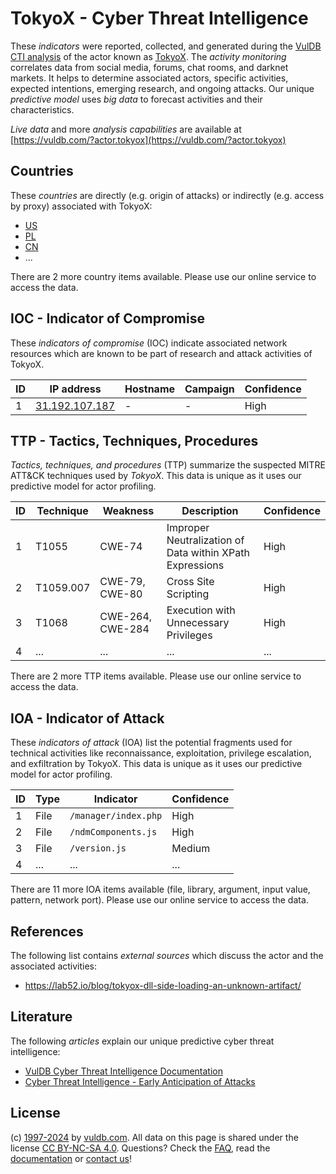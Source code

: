 # TokyoX - Cyber Threat Intelligence

These _indicators_ were reported, collected, and generated during the [VulDB CTI analysis](https://vuldb.com/?kb.cti) of the actor known as [TokyoX](https://vuldb.com/?actor.tokyox). The _activity monitoring_ correlates data from social media, forums, chat rooms, and darknet markets. It helps to determine associated actors, specific activities, expected intentions, emerging research, and ongoing attacks. Our unique _predictive model_ uses _big data_ to forecast activities and their characteristics.

_Live data_ and more _analysis capabilities_ are available at [https://vuldb.com/?actor.tokyox](https://vuldb.com/?actor.tokyox)

## Countries

These _countries_ are directly (e.g. origin of attacks) or indirectly (e.g. access by proxy) associated with TokyoX:

* [US](https://vuldb.com/?country.us)
* [PL](https://vuldb.com/?country.pl)
* [CN](https://vuldb.com/?country.cn)
* ...

There are 2 more country items available. Please use our online service to access the data.

## IOC - Indicator of Compromise

These _indicators of compromise_ (IOC) indicate associated network resources which are known to be part of research and attack activities of TokyoX.

ID | IP address | Hostname | Campaign | Confidence
-- | ---------- | -------- | -------- | ----------
1 | [31.192.107.187](https://vuldb.com/?ip.31.192.107.187) | - | - | High

## TTP - Tactics, Techniques, Procedures

_Tactics, techniques, and procedures_ (TTP) summarize the suspected MITRE ATT&CK techniques used by _TokyoX_. This data is unique as it uses our predictive model for actor profiling.

ID | Technique | Weakness | Description | Confidence
-- | --------- | -------- | ----------- | ----------
1 | T1055 | CWE-74 | Improper Neutralization of Data within XPath Expressions | High
2 | T1059.007 | CWE-79, CWE-80 | Cross Site Scripting | High
3 | T1068 | CWE-264, CWE-284 | Execution with Unnecessary Privileges | High
4 | ... | ... | ... | ...

There are 2 more TTP items available. Please use our online service to access the data.

## IOA - Indicator of Attack

These _indicators of attack_ (IOA) list the potential fragments used for technical activities like reconnaissance, exploitation, privilege escalation, and exfiltration by TokyoX. This data is unique as it uses our predictive model for actor profiling.

ID | Type | Indicator | Confidence
-- | ---- | --------- | ----------
1 | File | `/manager/index.php` | High
2 | File | `/ndmComponents.js` | High
3 | File | `/version.js` | Medium
4 | ... | ... | ...

There are 11 more IOA items available (file, library, argument, input value, pattern, network port). Please use our online service to access the data.

## References

The following list contains _external sources_ which discuss the actor and the associated activities:

* https://lab52.io/blog/tokyox-dll-side-loading-an-unknown-artifact/

## Literature

The following _articles_ explain our unique predictive cyber threat intelligence:

* [VulDB Cyber Threat Intelligence Documentation](https://vuldb.com/?kb.cti)
* [Cyber Threat Intelligence - Early Anticipation of Attacks](https://www.scip.ch/en/?labs.20201022)

## License

(c) [1997-2024](https://vuldb.com/?kb.changelog) by [vuldb.com](https://vuldb.com/?kb.about). All data on this page is shared under the license [CC BY-NC-SA 4.0](https://creativecommons.org/licenses/by-nc-sa/4.0/). Questions? Check the [FAQ](https://vuldb.com/?kb.faq), read the [documentation](https://vuldb.com/?kb) or [contact us](https://vuldb.com/?contact)!
